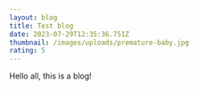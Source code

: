 ```yaml
---
layout: blog
title: Test blog
date: 2023-07-29T12:35:36.751Z
thumbnail: /images/uploads/premature-baby.jpg
rating: 5
---
```

Hello all, this is a blog!